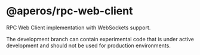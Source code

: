 # @aperos/rpc-web-client

RPC Web Client implementation with WebSockets support.

The development branch can contain experimental code that is under
active development and should not be used for production environments.
